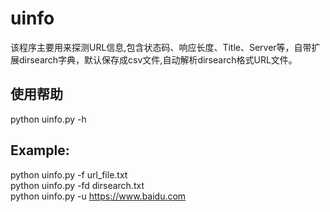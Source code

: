 # uinfo
该程序主要用来探测URL信息,包含状态码、响应长度、Title、Server等，自带扩展dirsearch字典，默认保存成csv文件,自动解析dirsearch格式URL文件。
## 使用帮助
python uinfo.py -h
## Example:
python uinfo.py -f url_file.txt<br>
python uinfo.py -fd dirsearch.txt<br>
python uinfo.py -u https://www.baidu.com<br>
